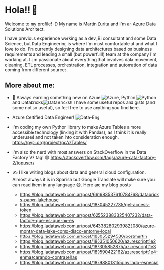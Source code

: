 # Hola!! 👋

Welcome to my profile! :D My name is Martin Zurita and I'm an Azure Data Solutions Architect. 

I have previous experience working as a dev, Bi consultant and some Data Science, but Data Engineering is where I'm most comfortable at and what I love to do. I'm currently designing data architectures based on business requirements and leading a small (but powerfull!) team at the company I'm working at. I am passionate about everything that involves data movement, cleaning, ETL processes, orchestration, integration and automation of data coming from different sources. 

## More about me:

- 🌱 Always learning something new on Azure ![Azure][1.1], Python ![Python][1.2] and Databricks![DataBricks][1.3]!! I have some useful repos and gists (and some not so useful), so feel free to use anything you find here.

- Azure Certified Data Engineer! 
![Data-Eng][1.4]

- I'm coding my own Python library to make Azure Tables a more accessible technology (linking it with Pandas), as I think it is really underused and not taken into consideration enough. https://pypi.org/project/pdAzTables/

- I'm also the nerd with most answers on StackOverflow in the Data Factory V2 tag! 😄 https://stackoverflow.com/tags/azure-data-factory-2/topusers

- &#x270d; I like writing blogs about data and general cloud configuration. Almost always it is in Spanish but Google Translate will make sure you can read them in any language 😄. Here are my blog posts:
	- https://blog.ladataweb.com.ar/post/661683537610784768/databricks-paper-lakehouse
	- https://blog.ladataweb.com.ar/post/188045227735/get-access-token
	- https://blog.ladataweb.com.ar/post/625523883325407232/data-factory-que-es-que-no-es
	- https://blog.ladataweb.com.ar/post/643382802939822080/azure-montar-data-lake-como-disco-entorno-local
	- https://blog.ladataweb.com.ar/post/186055294580/postmartin
	- https://blog.ladataweb.com.ar/post/186351050620/azurescriptt1e2
	- https://blog.ladataweb.com.ar/post/187305852875/azurescriptt1e3
	- https://blog.ladataweb.com.ar/post/189590422162/azurescriptt1e4-enmascarando-contraseñas
	- https://blog.ladataweb.com.ar/post/185988013155/invitado-especial


[1]: https://www.youracclaim.com/badges/c0b3a75e-55e9-4831-800b-44af7e35705c/public_url


[1.1]: https://i.imgur.com/cZuNSlU.png      (azure logo)
[1.2]: https://i.imgur.com/FFTB43q.png      (python logo)
[1.3]: https://i.imgur.com/HHsUaOB.png?1    (databricks logo)
[1.4]: https://i.imgur.com/YVBWmlZ.png?1    (azure data engineering logo)
